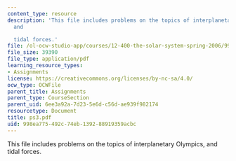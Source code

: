 ```yaml
---
content_type: resource
description: 'This file includes problems on the topics of interplanetary Olympics,
  and

  tidal forces.'
file: /ol-ocw-studio-app/courses/12-400-the-solar-system-spring-2006/998ea775492c74eb139288919359acbc_ps3.pdf
file_size: 39390
file_type: application/pdf
learning_resource_types:
- Assignments
license: https://creativecommons.org/licenses/by-nc-sa/4.0/
ocw_type: OCWFile
parent_title: Assignments
parent_type: CourseSection
parent_uid: 6ee3a92a-7d23-5e6d-c56d-ae939f982174
resourcetype: Document
title: ps3.pdf
uid: 998ea775-492c-74eb-1392-88919359acbc
---
```

This file includes problems on the topics of interplanetary Olympics, and
tidal forces.